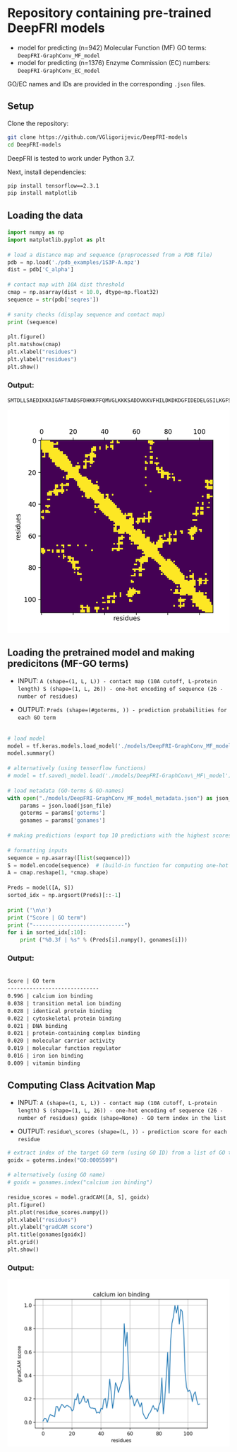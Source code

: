 # Repository containing pre-trained DeepFRI models

* model for predicting (n=942) Molecular Function (MF) GO terms: `DeepFRI-GraphConv_MF_model`
* model for predicting (n=1376) Enzyme Commission (EC) numbers: `DeepFRI-GraphConv_EC_model`

GO/EC names and IDs are provided in the corresponding `.json` files.

## Setup

Clone the repository:
```bash
git clone https://github.com/VGligorijevic/DeepFRI-models
cd DeepFRI-models
```

DeepFRI is tested to work under Python 3.7.

Next, install dependencies:
```bash
pip install tensorflow==2.3.1
pip install matplotlib
```

## Loading the data

```python
import numpy as np
import matplotlib.pyplot as plt

# load a distance map and sequence (preprocessed from a PDB file)
pdb = np.load('./pdb_examples/1S3P-A.npz')
dist = pdb['C_alpha']

# contact map with 10A dist threshold
cmap = np.asarray(dist < 10.0, dtype=np.float32)
sequence = str(pdb['seqres'])

# sanity checks (display sequence and contact map)
print (sequence)

plt.figure()
plt.matshow(cmap)
plt.xlabel("residues")
plt.ylabel("residues")
plt.show()

```
### Output:
```
SMTDLLSAEDIKKAIGAFTAADSFDHKKFFQMVGLKKKSADDVKKVFHILDKDKDGFIDEDELGSILKGFSSDARDLSAKETKTLMAAGDKDGDGKIGVEEFSTLVAES
```
<img src="figs/cmap_1s3pA.png">


## Loading the pretrained model and making predicitons (MF-GO terms)
* INPUT:
`
A (shape=(1, L, L)) - contact map (10A cutoff, L-protein length)
S (shape=(1, L, 26)) - one-hot encoding of sequence (26 - number of residues)
`

* OUTPUT:
`
Preds (shape=(#goterms, )) - prediction probabilities for each GO term
`


```python

# load model
model = tf.keras.models.load_model('./models/DeepFRI-GraphConv_MF_model')
model.summary()

# alternatively (using tensorflow functions)
# model = tf.saved\_model.load('./models/DeepFRI-GraphConv\_MF\_model')

# load metadata (GO-terms & GO-names)
with open("./models/DeepFRI-GraphConv_MF_model_metadata.json") as json_file:
    params = json.load(json_file)
    goterms = params['goterms']
    gonames = params['gonames']

# making predictions (export top 10 predictions with the highest scores)

# formatting inputs
sequence = np.asarray([list(sequence)])
S = model.encode(sequence)  # (build-in function for computing one-hot encoding)
A = cmap.reshape(1, *cmap.shape)

Preds = model([A, S])
sorted_idx = np.argsort(Preds)[::-1]

print ('\n\n')
print ("Score | GO term")
print ("-----------------------------")
for i in sorted_idx[:10]:
    print ("%0.3f | %s" % (Preds[i].numpy(), gonames[i]))
```
### Output:


```txt

Score | GO term
-----------------------------
0.996 | calcium ion binding
0.038 | transition metal ion binding
0.028 | identical protein binding
0.022 | cytoskeletal protein binding
0.021 | DNA binding
0.021 | protein-containing complex binding
0.020 | molecular carrier activity
0.019 | molecular function regulator
0.016 | iron ion binding
0.009 | vitamin binding
```


## Computing Class Acitvation Map
* INPUT:
`
A (shape=(1, L, L)) - contact map (10A cutoff, L-protein length)
S (shape=(1, L, 26)) - one-hot encoding of sequence (26 - number of residues)
goidx (shape=None) - GO term index in the list
`


* OUTPUT:
`
residue\_scores (shape=(L, )) - prediction score for each residue
`

```python
# extract index of the target GO term (using GO ID) from a list of GO terms
goidx = goterms.index("GO:0005509")

# alternatively (using GO name)
# goidx = gonames.index("calcium ion binding")

residue_scores = model.gradCAM([A, S], goidx)
plt.figure()
plt.plot(residue_scores.numpy())
plt.xlabel("residues")
plt.ylabel("gradCAM score")
plt.title(gonames[goidx])
plt.grid()
plt.show()
```


### Output:

<img src="figs/saliency.png">
